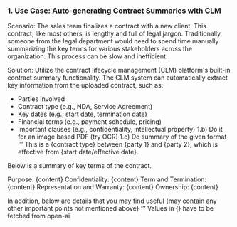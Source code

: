 ### 1. Use Case: Auto-generating Contract Summaries with CLM
Scenario:  The sales team finalizes a contract with a new client.  This contract, like most others, is lengthy and full of legal jargon. Traditionally, someone from the legal department would need to spend time manually summarizing the key terms for various stakeholders across the organization. This process can be slow and inefficient.

Solution: Utilize the contract lifecycle management (CLM) platform's built-in contract summary functionality. The CLM system can automatically extract key information from the uploaded contract, such as:
- Parties involved
- Contract type (e.g., NDA, Service Agreement)
- Key dates (e.g., start date, termination date)
- Financial terms (e.g., payment schedule, pricing)
- Important clauses (e.g., confidentiality, intellectual property)
1.b) Do it for an image based PDF (try OCR)
1.c) Do summary of the given format
‘’’
This is a {contract type} between {party 1} and {party 2}, which is effective from {start date/effective date}.

Below is a summary of key terms of the contract.

Purpose: {content}
Confidentiality: {content}
Term and Termination: {content}
Representation and Warranty: {content}
Ownership: {content}

In addition, below are details that you may find useful
{may contain any other important points not mentioned above}
‘’’
Values in {} have to be fetched from open-ai
